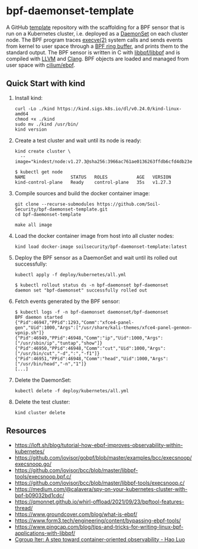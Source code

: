 # bpf-daemonset-template

A GitHub [template] repository with the scaffolding for a BPF sensor that is
run on a Kubernetes cluster, i.e. deployed as a [DaemonSet] on each cluster
node. The BPF program traces [execve(2)] system calls and sends events from
kernel to user space through a [BPF ring buffer], and prints them to the
standard output. The BPF sensor is written in C with [libbpf/libbpf] and is
compiled with [LLVM] and [Clang]. BPF objects are loaded and managed from user
space with [cilium/ebpf].

## Quick Start with kind

1. Install kind:
   ```
   curl -Lo ./kind https://kind.sigs.k8s.io/dl/v0.24.0/kind-linux-amd64
   chmod +x ./kind
   sudo mv ./kind /usr/bin/
   kind version
   ```
2. Create a test cluster and wait until its node is ready:
   ```
   kind create cluster \
     --image="kindest/node:v1.27.3@sha256:3966ac761ae0136263ffdb6cfd4db23ef8a83cba8a463690e98317add2c9ba72"
   ```
   ``` console
   $ kubectl get node
   NAME                 STATUS   ROLES           AGE   VERSION
   kind-control-plane   Ready    control-plane   35s   v1.27.3
   ```
3. Compile sources and build the docker container image:
   ```
   git clone --recurse-submodules https://github.com/Soil-Security/bpf-daemonset-template.git
   cd bpf-daemonset-template
   ```
   ```
   make all image
   ```
4. Load the docker container image from host into all cluster nodes:
   ```
   kind load docker-image soilsecurity/bpf-daemonset-template:latest
   ```
5. Deploy the BPF sensor as a DaemonSet and wait until its rolled out successfully:
   ```
   kubectl apply -f deploy/kubernetes/all.yml
   ```
   ``` console
   $ kubectl rollout status ds -n bpf-daemonset bpf-daemonset
   daemon set "bpf-daemonset" successfully rolled out
   ```
6. Fetch events generated by the BPF sensor:
   ``` console
   $ kubectl logs -f -n bpf-daemonset daemonset/bpf-daemonset
   BPF daemon started
   {"Pid":46947,"PPid":1293,"Comm":"xfce4-panel-gen","Uid":1000,"Args":["/usr/share/kali-themes/xfce4-panel-genmon-vpnip.sh"]}
   {"Pid":46949,"PPid":46948,"Comm":"ip","Uid":1000,"Args":["/usr/sbin/ip","tuntap","show"]}
   {"Pid":46950,"PPid":46948,"Comm":"cut","Uid":1000,"Args":["/usr/bin/cut","-d",":","-f1"]}
   {"Pid":46951,"PPid":46948,"Comm":"head","Uid":1000,"Args":["/usr/bin/head","-n","1"]}
   [...]
   ```
7. Delete the DaemonSet:
   ```
   kubectl delete -f deploy/kubernetes/all.yml
   ```
8. Delete the test cluster:
   ```
   kind cluster delete
   ```

## Resources

* https://loft.sh/blog/tutorial-how-ebpf-improves-observability-within-kubernetes/
* https://github.com/iovisor/gobpf/blob/master/examples/bcc/execsnoop/execsnoop.go/
* https://github.com/iovisor/bcc/blob/master/libbpf-tools/execsnoop.bpf.c/
* https://github.com/iovisor/bcc/blob/master/libbpf-tools/execsnoop.c/
* https://medium.com/@calavera/spy-on-your-kubernetes-cluster-with-bpf-b09032bd1cdc/
* https://qmonnet.github.io/whirl-offload/2021/09/23/bpftool-features-thread/
* https://www.groundcover.com/blog/what-is-ebpf/
* https://www.form3.tech/engineering/content/bypassing-ebpf-tools/
* https://www.pingcap.com/blog/tips-and-tricks-for-writing-linux-bpf-applications-with-libbpf/
* [Cgroup Iter: A step toward container-oriented observability - Hao Luo](https://www.youtube.com/watch?v=i-a9a6cZm20)

[DaemonSet]: https://kubernetes.io/docs/concepts/workloads/controllers/daemonset/
[execve(2)]: https://man7.org/linux/man-pages/man2/execve.2.html
[template]: https://docs.github.com/en/repositories/creating-and-managing-repositories/creating-a-repository-from-a-template/
[BPF ring buffer]: https://www.kernel.org/doc/html/next/bpf/ringbuf.html
[libbpf/libbpf]: https://github.com/libbpf/libbpf/
[cilium/ebpf]: https://github.com/cilium/ebpf/
[LLVM]: https://llvm.org/
[Clang]: https://clang.llvm.org/
